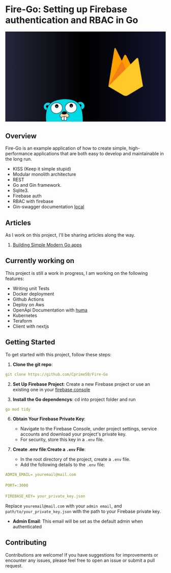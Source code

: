 # Fire-Go: Setting up Firebase authentication and RBAC in Go

![Fire-Go](fire-go.png)

## Overview

Fire-Go is an example application of how to create simple, high-performance applications that are both easy to develop and maintainable in the long run.
   
   - KISS (Keep it simple stupid)
   - Modular monolith architecture
   - REST
   - Go and Gin framework.
   - Sqlite3.
   - Firebase auth
   - RBAC with firebase
   - Gin-swagger documentation
   [local](http://localhost:3000/swagger/api/index.html)

## Articles

As I work on this project, I'll be sharing articles along the way.

1. [Building Simple Modern Go apps](https://medium.com/@charlesdpj78/building-simple-modern-go-apps-kiss-pattern-with-go-firebase-sqlite-3b6803ddcba4)


## Currently working on
This project is still a work in progress, I am working on the following features:
- Writing unit Tests
- Docker deployment
- Github Actions
- Deploy on Aws
- OpenApi Documentation with [huma](https://huma.rocks/)
- Kubernetes
- Teraform
- Client with nextjs

<!-- ## Article
This article gives a very detailed guide on this application -->


## Getting Started

To get started with this project, follow these steps:

1. **Clone the git repo**: 
``` yaml
git clone https://github.com/Cprime50/Fire-Go
```

2. **Set Up Firebase Project**: Create a new Firebase project or use an existing one in your [firebase console](https://console.firebase.google.com)

3. **Install the Go dependencys**: cd into project folder and run
```yaml
go mod tidy
```


6. **Obtain Your Firebase Private Key**:
   - Navigate to the Firebase Console, under project settings, service accounts and download your project's private key.
   - For security, store this key in a `.env` file.

7. **Create .env file**:**Create a `.env` File**:
   - In the root directory of the project, create a `.env` file.
   - Add the following details to the `.env` file:

``` yaml
ADMIN_EMAIL= youremail@mail.com

PORT=:3000

FIREBASE_KEY= your_private_key.json
```

Replace `youremail@mail.com` with your `admin email`, and `path/to/your_private_key.json` with the path to your Firebase private key.

- **Admin Email**: This email will be set as the default admin when authenticated



## Contributing

Contributions are welcome! If you have suggestions for improvements or encounter any issues, please feel free to open an issue or submit a pull request.
